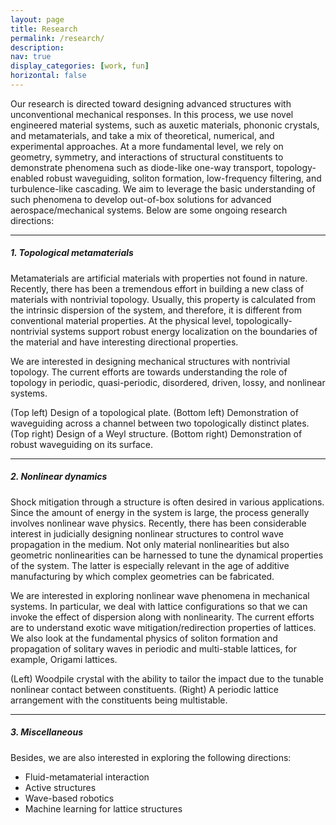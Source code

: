 ```yaml
---
layout: page
title: Research
permalink: /research/
description: 
nav: true
display_categories: [work, fun]
horizontal: false
---
```


Our research is directed toward designing advanced structures with unconventional mechanical responses. In this process, we use novel engineered material systems, such as auxetic materials, phononic crystals, and metamaterials, and take a mix of theoretical, numerical, and experimental approaches. At a more fundamental level, we rely on geometry, symmetry, and interactions of structural constituents to demonstrate phenomena such as diode-like one-way transport, topology-enabled robust waveguiding, soliton formation, low-frequency filtering, and turbulence-like cascading. We aim to leverage the basic understanding of such phenomena to develop out-of-box solutions for advanced aerospace/mechanical systems. Below are some ongoing research directions:

---

##### 1. Topological metamaterials

Metamaterials are artificial materials with properties not found in nature. Recently, there has been a tremendous effort in building a new class of materials with nontrivial topology. Usually, this property is calculated from the intrinsic dispersion of the system, and therefore, it is different from conventional material properties.  At the physical level, topologically-nontrivial systems support robust energy localization on the boundaries of the material and have interesting directional properties. 

We are interested in designing mechanical structures with nontrivial topology. The current efforts are towards understanding the role of topology in periodic, quasi-periodic, disordered, driven, lossy, and nonlinear systems.

<div class="row">
    <div class="col-sm mt-3 mt-md-0">
        <img class="img-fluid z-depth-0" src="{{ '/assets/img/1.png' | relative_url }}" alt="" title="example image"/>
    </div>
</div>
<div class="caption">
    (Top left) Design of a topological plate. (Bottom left) Demonstration of waveguiding across a channel between two topologically distinct plates. (Top right) Design of a Weyl structure. (Bottom right) Demonstration of robust waveguiding on its surface.
</div>

---

##### 2. Nonlinear dynamics

Shock mitigation through a structure is often desired in various applications. Since the amount of energy in the system is large, the process generally involves nonlinear wave physics. Recently, there has been considerable interest in judicially designing nonlinear structures to control wave propagation in the medium. Not only material nonlinearities but also geometric nonlinearities can be harnessed to tune the dynamical properties of the system. The latter is especially relevant in the age of additive manufacturing by which complex geometries can be fabricated.

We are interested in exploring nonlinear wave phenomena in mechanical systems. In particular, we deal with lattice configurations so that we can invoke the effect of dispersion along with nonlinearity. The current efforts are to understand exotic wave mitigation/redirection properties of lattices.  We also look at the fundamental physics of soliton formation and propagation of solitary waves in periodic and multi-stable lattices, for example, Origami lattices.

<div class="row">
    <div class="col-sm mt-3 mt-md-0">
        <img class="img-fluid z-depth-0" src="{{ '/assets/img/2.png' | relative_url }}" alt="" title="example image"/>
    </div>
</div>
<div class="caption">
    (Left) Woodpile crystal with the ability to tailor the impact due to the tunable nonlinear contact between constituents. (Right) A periodic lattice arrangement with the constituents being multistable.
</div>

---

##### 3. Miscellaneous 

Besides, we are also interested in exploring the following directions:

- Fluid-metamaterial interaction 
- Active structures
- Wave-based robotics 
- Machine learning for lattice structures

